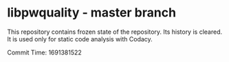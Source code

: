 # libpwquality - master branch

This repository contains frozen state of the repository.
Its history is cleared. It is used only for static code
analysis with Codacy.

Commit Time: 1691381522